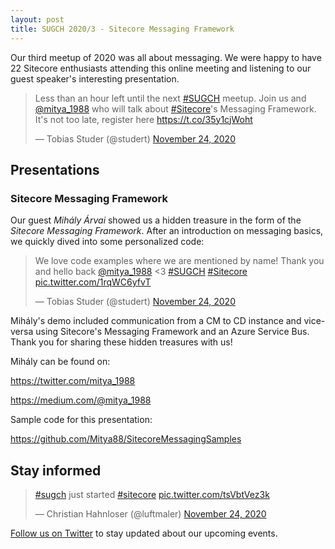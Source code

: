 ```yaml
---
layout: post
title: SUGCH 2020/3 - Sitecore Messaging Framework
---
```


Our third meetup of 2020 was all about messaging. We were happy to have 22 Sitecore enthusiasts attending this online meeting and listening to our guest speaker's interesting presentation.

<blockquote class="twitter-tweet"><p lang="en" dir="ltr">Less than an hour left until the next <a href="https://twitter.com/hashtag/SUGCH?src=hash&amp;ref_src=twsrc%5Etfw">#SUGCH</a> meetup. Join us and <a href="https://twitter.com/mitya_1988?ref_src=twsrc%5Etfw">@mitya_1988</a> who will talk about <a href="https://twitter.com/hashtag/Sitecore?src=hash&amp;ref_src=twsrc%5Etfw">#Sitecore</a>&#39;s Messaging Framework. It&#39;s not too late, register here <a href="https://t.co/35y1cjWoht">https://t.co/35y1cjWoht</a></p>&mdash; Tobias Studer (@studert) <a href="https://twitter.com/studert/status/1331241004670783489?ref_src=twsrc%5Etfw">November 24, 2020</a></blockquote> <script async src="https://platform.twitter.com/widgets.js" charset="utf-8"></script>

## Presentations

### Sitecore Messaging Framework

Our guest *Mihály Árvai* showed us a hidden treasure in the form of the *Sitecore Messaging Framework*. After an introduction on messaging basics, we quickly dived into some personalized code:

<blockquote class="twitter-tweet"><p lang="en" dir="ltr">We love code examples where we are mentioned by name! Thank you and hello back <a href="https://twitter.com/mitya_1988?ref_src=twsrc%5Etfw">@mitya_1988</a> &lt;3 <a href="https://twitter.com/hashtag/SUGCH?src=hash&amp;ref_src=twsrc%5Etfw">#SUGCH</a> <a href="https://twitter.com/hashtag/Sitecore?src=hash&amp;ref_src=twsrc%5Etfw">#Sitecore</a> <a href="https://t.co/1rqWC6yfvT">pic.twitter.com/1rqWC6yfvT</a></p>&mdash; Tobias Studer (@studert) <a href="https://twitter.com/studert/status/1331259073296216064?ref_src=twsrc%5Etfw">November 24, 2020</a></blockquote> <script async src="https://platform.twitter.com/widgets.js" charset="utf-8"></script>

Mihály's demo included communication from a CM to CD instance and vice-versa using Sitecore's Messaging Framework and an Azure Service Bus. Thank you for sharing these hidden treasures with us!

Mihály can be found on:

https://twitter.com/mitya_1988

https://medium.com/@mitya_1988

Sample code for this presentation:

https://github.com/Mitya88/SitecoreMessagingSamples

## Stay informed

<blockquote class="twitter-tweet"><p lang="en" dir="ltr"><a href="https://twitter.com/hashtag/sugch?src=hash&amp;ref_src=twsrc%5Etfw">#sugch</a> just started <a href="https://twitter.com/hashtag/sitecore?src=hash&amp;ref_src=twsrc%5Etfw">#sitecore</a> <a href="https://t.co/tsVbtVez3k">pic.twitter.com/tsVbtVez3k</a></p>&mdash; Christian Hahnloser (@luftmaler) <a href="https://twitter.com/luftmaler/status/1331252558229348352?ref_src=twsrc%5Etfw">November 24, 2020</a></blockquote> <script async src="https://platform.twitter.com/widgets.js" charset="utf-8"></script>


[Follow us on Twitter](https://twitter.com/sugch) to stay updated about our upcoming events.
